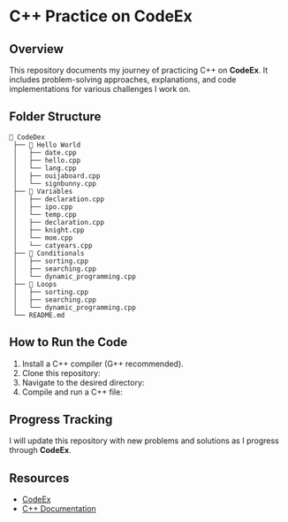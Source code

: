 # C++ Practice on CodeEx

## Overview
This repository documents my journey of practicing C++ on **CodeEx**. It includes problem-solving approaches, explanations, and code implementations for various challenges I work on.

## Folder Structure
```
📂 CodeDex
 ├── 📂 Hello World
 │   ├── date.cpp
 │   ├── hello.cpp
 │   └── lang.cpp
 │   ├── ouijaboard.cpp
 │   └── signbunny.cpp
 ├── 📂 Variables
 │   ├── declaration.cpp
 │   ├── ipo.cpp
 │   └── temp.cpp
 │   ├── declaration.cpp
 │   ├── knight.cpp
 │   └── mom.cpp
 │   └── catyears.cpp
 ├── 📂 Conditionals
 │   ├── sorting.cpp
 │   ├── searching.cpp
 │   └── dynamic_programming.cpp
 ├── 📂 Loops
 │   ├── sorting.cpp
 │   ├── searching.cpp
 │   └── dynamic_programming.cpp
 └── README.md
```

## How to Run the Code
1. Install a C++ compiler (G++ recommended).
2. Clone this repository:
3. Navigate to the desired directory:
4. Compile and run a C++ file:


## Progress Tracking
I will update this repository with new problems and solutions as I progress through **CodeEx**.

## Resources
- [CodeEx](https://www.codeex.io/)
- [C++ Documentation](https://cplusplus.com/)


